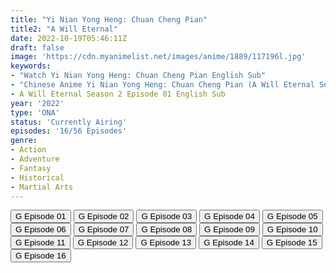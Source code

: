 ```yaml
---
title: "Yi Nian Yong Heng: Chuan Cheng Pian"
title2: "A Will Eternal"
date: 2022-10-19T05:46:11Z
draft: false
image: 'https://cdn.myanimelist.net/images/anime/1889/117196l.jpg'
keywords:
- "Watch Yi Nian Yong Heng: Chuan Cheng Pian English Sub"
- "Chinese Anime Yi Nian Yong Heng: Chuan Cheng Pian (A Will Eternal Season 2) English Sub"
- A Will Eternal Season 2 Episode 01 English Sub
year: '2022'
type: 'ONA'
status: 'Currently Airing'
episodes: '16/56 Episodes'
genre:
- Action
- Adventure
- Fantasy
- Historical
- Martial Arts
---
```


<div class="d-g gg-5 gtc-r ai-c">
<button onclick="window.open('?gog=yi-nian-yong-heng-chuan-cheng-pian-episode-1','_blank')">G Episode 01</button>
<button onclick="window.open('?gog=yi-nian-yong-heng-chuan-cheng-pian-episode-2','_blank')">G Episode 02</button>
<button onclick="window.open('?gog=yi-nian-yong-heng-chuan-cheng-pian-episode-3','_blank')">G Episode 03</button>
<button onclick="window.open('?gog=yi-nian-yong-heng-chuan-cheng-pian-episode-4','_blank')">G Episode 04</button>
<button onclick="window.open('?gog=yi-nian-yong-heng-chuan-cheng-pian-episode-5','_blank')">G Episode 05</button>
<button onclick="window.open('?gog=yi-nian-yong-heng-chuan-cheng-pian-episode-6','_blank')">G Episode 06</button>
<button onclick="window.open('?gog=yi-nian-yong-heng-chuan-cheng-pian-episode-7','_blank')">G Episode 07</button>
<button onclick="window.open('?gog=yi-nian-yong-heng-chuan-cheng-pian-episode-8','_blank')">G Episode 08</button>
<button onclick="window.open('?gog=yi-nian-yong-heng-chuan-cheng-pian-episode-9','_blank')">G Episode 09</button>
<button onclick="window.open('?gog=yi-nian-yong-heng-chuan-cheng-pian-episode-10','_blank')">G Episode 10</button>
<button onclick="window.open('?gog=yi-nian-yong-heng-chuan-cheng-pian-episode-11','_blank')">G Episode 11</button>
<button onclick="window.open('?gog=yi-nian-yong-heng-chuan-cheng-pian-episode-12','_blank')">G Episode 12</button>
<button onclick="window.open('?luc=a-will-eternal-season-2-episode-13-subtitle','_blank')">G Episode 13</button>
<button onclick="window.open('?luc=a-will-eternal-season-2-episode-14-subtitle','_blank')">G Episode 14</button>
<button onclick="window.open('?luc=a-will-eternal-season-2-episode-15-subtitle','_blank')">G Episode 15</button>
<button onclick="window.open('?luc=a-will-eternal-season-2-episode-16-subtitle','_blank')">G Episode 16</button>
</div>